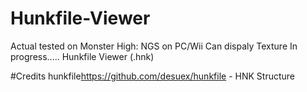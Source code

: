 # Hunkfile-Viewer
Actual tested on Monster High: NGS on PC/Wii
Can dispaly Texture
In progress.....
Hunkfile Viewer (.hnk)

#Credits
hunkfile<https://github.com/desuex/hunkfile> - HNK Structure

